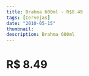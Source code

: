```yaml
---
title: Brahma 600ml - R$8.49
tags: [Cervejas]
date: "2010-05-15"
thumbnail: 
description: Brahma 600ml
---
```


# R$ 8.49